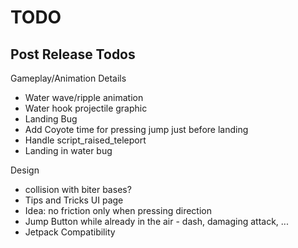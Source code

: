 
TODO
=====

Post Release Todos
------------------

Gameplay/Animation Details

* Water wave/ripple animation
* Water hook projectile graphic
* Landing Bug
* Add Coyote time for pressing jump just before landing
* Handle script_raised_teleport
* Landing in water bug

Design

* collision with biter bases?
* Tips and Tricks UI page
* Idea: no friction only when pressing direction
* Jump Button while already in the air - dash, damaging attack, ...
* Jetpack Compatibility

